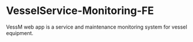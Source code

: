 # VesselService-Monitoring-FE
VessM web app is a service and maintenance monitoring system for vessel equipment.
